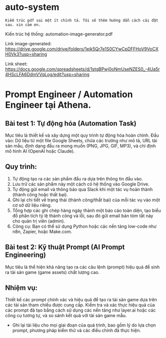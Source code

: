 # auto-system

`Kiếm trúc pdf sai một ít chính tả. Tôi sẽ thêm hướng dẫn cách cài đặt sau. xin cảm ơn.`

Kiến trúc hệ thống: automation-image-generator.pdf

Link image-generated: https://drive.google.com/drive/folders/1eik5Qr7e1S0CYwCpDFFHoV9VoCXH0Vk3?usp=sharing

Link sheet: https://docs.google.com/spreadsheets/d/1stgBPwj0oNmUseNZES0_-4Ua5r4HScLFA6DdmVVqLog/edit?usp=sharing

# Prompt Engineer / Automation Engineer tại Athena.
## Bài test 1: Tự động hóa (Automation Task)
Mục tiêu là thiết kế và xây dựng một quy trình tự động hóa hoàn chỉnh.
Đầu vào: Dữ liệu từ một file Google Sheets, chứa các trường như mô tả, URL tài sản mẫu, định dạng đầu ra mong muốn (PNG, JPG, GIF, MP3), và chỉ định mô hình AI (OpenAI hoặc Claude).
## Quy trình:
1. Tự động tạo ra các sản phẩm đầu ra dựa trên thông tin đầu vào.
2. Lưu trữ các sản phẩm này một cách có hệ thống vào Google Drive.
3. Tự động gửi email và thông báo qua Slack khi một tác vụ hoàn thành (thành công hoặc thất bại).
4. Ghi lại chi tiết về trạng thái (thành công/thất bại) của mỗi tác vụ vào một cơ sở dữ liệu riêng.
5. Tổng hợp các ghi chép hàng ngày thành một báo cáo toàn diện, tạo biểu đồ phân tích tỷ lệ thành công và lỗi, sau đó gửi email bản tóm tắt này cho quản trị viên (admin).
6. Công cụ: Bạn có thể sử dụng Python hoặc các nền tảng low-code như n8n, Zapier, hoặc Make.com.
## Bài test 2: Kỹ thuật Prompt (AI Prompt Engineering)
Mục tiêu là thể hiện khả năng tạo ra các câu lệnh (prompt) hiệu quả để sinh ra tài sản game (game assets) chất lượng cao.
## Nhiệm vụ:
Thiết kế các prompt chính xác và hiệu quả để tạo ra tài sản game dựa trên các tài sản tham chiếu được cung cấp.
Kiểm tra và xác thực hiệu quả của các prompt đã tạo bằng cách sử dụng các nền tảng như layer.ai hoặc các công cụ tương tự, và so sánh kết quả với tài sản game mẫu.
* Ghi lại tài liệu cho mọi giai đoạn của quá trình, bao gồm lý do lựa chọn prompt, phương pháp kiểm thử và các điều chỉnh đã thực hiện.
